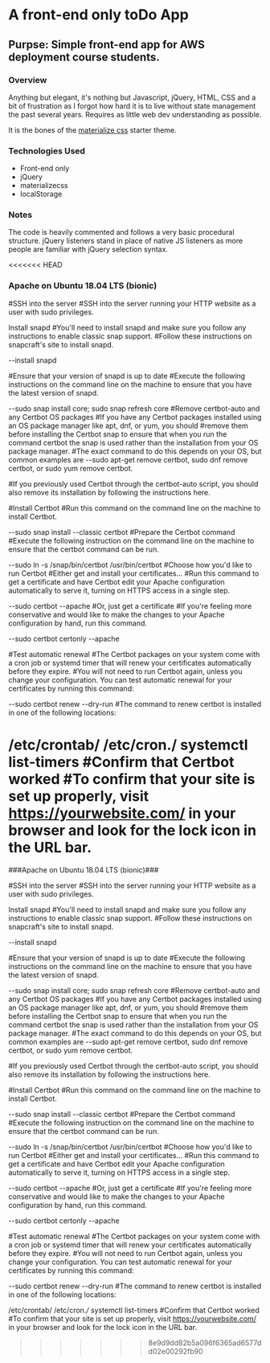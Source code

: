 # A front-end only toDo App 
## Purpse: Simple front-end app for AWS deployment course students.

### Overview
Anything but elegant, it's nothing but Javascript, jQuery, HTML, CSS and a bit of frustration as I forgot how hard it is to live without state management the past several years. Requires as little web dev understanding as possible. 

It is the bones of the [materialize css](http://materializecss.com/) starter theme. 

### Technologies Used
* Front-end only
* jQuery
* materializecss
* localStorage

### Notes
The code is heavily commented and follows a very basic procedural structure. jQuery listeners stand in place of native JS listeners as more people are familiar with jQuery selection syntax.

<<<<<<< HEAD
### Apache on Ubuntu 18.04 LTS (bionic) ###

#SSH into the server #SSH into the server running your HTTP website as a user with sudo privileges.

Install snapd #You'll need to install snapd and make sure you follow any instructions to enable classic snap support. #Follow these instructions on snapcraft's site to install snapd.

--install snapd

#Ensure that your version of snapd is up to date #Execute the following instructions on the command line on the machine to ensure that you have the latest version of snapd.

--sudo snap install core; sudo snap refresh core #Remove certbot-auto and any Certbot OS packages #If you have any Certbot packages installed using an OS package manager like apt, dnf, or yum, you should #remove them before installing the Certbot snap to ensure that when you run the command certbot the snap is used rather than the installation from your OS package manager. #The exact command to do this depends on your OS, but common examples are --sudo apt-get remove certbot, sudo dnf remove certbot, or sudo yum remove certbot.

#If you previously used Certbot through the certbot-auto script, you should also remove its installation by following the instructions here.

#Install Certbot #Run this command on the command line on the machine to install Certbot.

--sudo snap install --classic certbot #Prepare the Certbot command #Execute the following instruction on the command line on the machine to ensure that the certbot command can be run.

--sudo ln -s /snap/bin/certbot /usr/bin/certbot #Choose how you'd like to run Certbot #Either get and install your certificates... #Run this command to get a certificate and have Certbot edit your Apache configuration automatically to serve it, turning on HTTPS access in a single step.

--sudo certbot --apache #Or, just get a certificate #If you're feeling more conservative and would like to make the changes to your Apache configuration by hand, run this command.

--sudo certbot certonly --apache

#Test automatic renewal #The Certbot packages on your system come with a cron job or systemd timer that will renew your certificates automatically before they expire. #You will not need to run Certbot again, unless you change your configuration. You can test automatic renewal for your certificates by running this command:

--sudo certbot renew --dry-run #The command to renew certbot is installed in one of the following locations:

/etc/crontab/ /etc/cron./ systemctl list-timers #Confirm that Certbot worked #To confirm that your site is set up properly, visit https://yourwebsite.com/ in your browser and look for the lock icon in the URL bar.
=======


###Apache on Ubuntu 18.04 LTS (bionic)###

#SSH into the server
#SSH into the server running your HTTP website as a user with sudo privileges.

Install snapd
#You'll need to install snapd and make sure you follow any instructions to enable classic snap support.
#Follow these instructions on snapcraft's site to install snapd.

--install snapd

#Ensure that your version of snapd is up to date
#Execute the following instructions on the command line on the machine to ensure that you have the latest version of snapd.

--sudo snap install core; sudo snap refresh core
#Remove certbot-auto and any Certbot OS packages
#If you have any Certbot packages installed using an OS package manager like apt, dnf, or yum, you should 
#remove them before installing the Certbot snap to ensure that when you run the command certbot the snap is used rather than the installation from your OS package manager. 
#The exact command to do this depends on your OS, but common examples are 
--sudo apt-get remove certbot, sudo dnf remove certbot, or sudo yum remove certbot.

#If you previously used Certbot through the certbot-auto script, you should also remove its installation by following the instructions here.

#Install Certbot
#Run this command on the command line on the machine to install Certbot.

--sudo snap install --classic certbot
#Prepare the Certbot command
#Execute the following instruction on the command line on the machine to ensure that the certbot command can be run.

--sudo ln -s /snap/bin/certbot /usr/bin/certbot
#Choose how you'd like to run Certbot
#Either get and install your certificates...
#Run this command to get a certificate and have Certbot edit your Apache configuration automatically to serve it, turning on HTTPS access in a single step.

--sudo certbot --apache
#Or, just get a certificate
#If you're feeling more conservative and would like to make the changes to your Apache configuration by hand, run this command.

--sudo certbot certonly --apache

#Test automatic renewal
#The Certbot packages on your system come with a cron job or systemd timer that will renew your certificates automatically before they expire. 
#You will not need to run Certbot again, unless you change your configuration. You can test automatic renewal for your certificates by running this command:

--sudo certbot renew --dry-run
#The command to renew certbot is installed in one of the following locations:

/etc/crontab/
/etc/cron.*/*
systemctl list-timers
#Confirm that Certbot worked
#To confirm that your site is set up properly, visit https://yourwebsite.com/ in your browser and look for the lock icon in the URL bar.
>>>>>>> 8e9d9dd82b5a096f6365ad6577dd02e00292fb90
